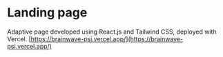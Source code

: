 # Landing page

Adaptive page developed using React.js and Tailwind CSS, deployed with Vercel. [https://brainwave-psi.vercel.app/](https://brainwave-psi.vercel.app/)
